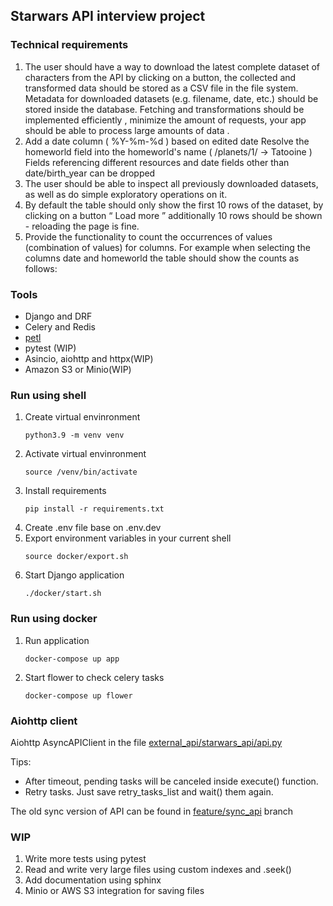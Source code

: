 ## Starwars API interview project

### Technical requirements

1. The user should have a way to download the latest  complete  dataset of characters from the API by clicking on a button, the collected and transformed data should be stored as a CSV file in the file system. Metadata for downloaded datasets (e.g. filename, date, etc.) should be stored inside the database. Fetching and transformations should be implemented  efficiently  , minimize the amount of requests, your app should be able to process  large amounts of data  .
2. Add a  date column ( %Y-%m-%d ) based on edited date
Resolve the  homeworld field into the homeworld's name ( /planets/1/ ->
Tatooine )
Fields referencing different resources and date fields other than  date/birth_year
can be dropped
3. The user should be able to inspect all previously downloaded datasets, as well as do simple
exploratory operations on it.
4. By default the table should only show the first 10 rows of the dataset, by clicking on a button
“ Load more  ” additionally 10 rows should be shown - reloading the page is fine.
5. Provide the functionality to count the occurrences of values (combination of values) for columns.
For example when selecting the columns  date and  homeworld the table should show the
counts as follows:

### Tools

- Django and DRF 
- Celery and Redis
- [petl](https://petl.readthedocs.io/en/stable/ "Petl library")
- pytest (WIP)
- Asincio, aiohttp and httpx(WIP)
- Amazon S3 or Minio(WIP)


### Run using shell
1. Create virtual envinronment
    ```shell
    python3.9 -m venv venv
    ```
2. Activate virtual envinronment
    ```shell
    source /venv/bin/activate
    ```
3. Install requirements
    ```shell
    pip install -r requirements.txt
    ```
4. Create .env file base on .env.dev
5. Export environment variables in your current shell
    ```shell
    source docker/export.sh
    ```
6. Start Django application 
    ```shell
    ./docker/start.sh
    ``` 

### Run using docker
1. Run application
    ```shell
    docker-compose up app
    ```
2. Start flower to check celery tasks
    ```shell
    docker-compose up flower
    ```

### Aiohttp client
Aiohttp AsyncAPIClient in the file [external_api/starwars_api/api.py](https://github.com/t1m4/starwars_api/blob/master/external_api/starwars_api/api.py)

Tips:
- After timeout, pending tasks will be canceled inside execute() function.
- Retry tasks. Just save retry_tasks_list and wait() them again. 

The old sync version of API can be found in [feature/sync_api](https://github.com/t1m4/starwars_api/tree/feature/sync_api) branch

### WIP

1. Write more tests using pytest 
2. Read and write very large files using custom indexes and .seek()
3. Add documentation using sphinx
4. Minio or AWS S3 integration for saving files